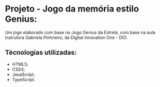 # Projeto - Jogo da memória estilo Genius:

Um jogo elaborado com base no Jogo Genius da Estrela, com base na aula instrutora Gabriela Pinhneiro, da Digital Innovation One - DIO.

## Técnologias utilizadas:

- HTML5;
- CSS3;
- JavaScript;
- TypeScript.